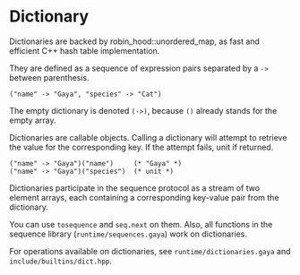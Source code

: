 # Dictionary

Dictionaries are backed by robin_hood::unordered_map, as fast and efficient C++
hash table implementation.

They are defined as a sequence of expression pairs separated by a `->` between
parenthesis.

```
("name" -> "Gaya", "species" -> "Cat")
```

The empty dictionary is denoted `(->)`, because `()` already stands for the
empty array.

Dictionaries are callable objects. Calling a dictionary will attempt to
retrieve the value for the corresponding key. If the attempt fails, unit if
returned.

```
("name" -> "Gaya")("name")     (* "Gaya" *)
("name" -> "Gaya")("species")  (* unit *)
```

Dictionaries participate in the sequence protocol as a stream of two element
arrays, each containing a corresponding key-value pair from the dictionary.

You can use `tosequence` and `seq.next` on them. Also, all functions in the
sequence library (`runtime/sequences.gaya`) work on dictionaries.

For operations available on dictionaries, see `runtime/dictionaries.gaya` and
`include/builtins/dict.hpp`.
